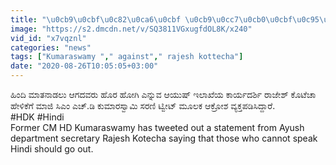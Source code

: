 ```yaml
---
title: "\u0cb9\u0cbf\u0c82\u0ca6\u0cbf \u0cb9\u0cc7\u0cb0\u0cbf\u0c95\u0cc6 \u0cb5\u0cbf\u0cb0\u0cc1\u0ca6\u0ccd\u0ca7 HDK \u0cac\u0ccd\u0caf\u0cbe\u0c9f\u0cbf\u0c82\u0c97\u0ccd Oneindia Kannada"
image: "https://s2.dmcdn.net/v/SQ3811VGxugfdOL8K/x240"
vid_id: "x7vqznl"
categories: "news"
tags: ["Kumaraswamy "," against"," rajesh kottecha"]
date: "2020-08-26T10:05:05+03:00"
---
```

ಹಿಂದಿ ಮಾತನಾಡಲು ಆಗದವರು ಹೊರ ಹೋಗಿ ಎನ್ನುವ ಆಯುಷ್‌ ಇಲಾಖೆಯ ಕಾರ್ಯದರ್ಶಿ ರಾಜೇಶ್‌ ಕೊಟೆಚಾ ಹೇಳಿಕೆಗೆ ಮಾಜಿ ಸಿಎಂ ಎಚ್‌.ಡಿ ಕುಮಾರಸ್ವಾಮಿ ಸರಣಿ ಟ್ವೀಟ್​ ಮೂಲಕ ಆಕ್ರೋಶ ವ್ಯಕ್ತಪಡಿಸಿದ್ದಾರೆ.  <br>#HDK #Hindi  <br>Former CM HD Kumaraswamy has tweeted out a statement from Ayush department secretary Rajesh Kotecha saying that those who  cannot speak Hindi should go out.
